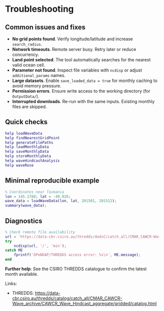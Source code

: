 # Troubleshooting

## Common issues and fixes

- **No grid points found**. Verify longitude/latitude and increase `search_radius`.
- **Network timeouts**. Remote server busy. Retry later or reduce concurrency.
- **Land point selected**. The tool automatically searches for the nearest valid ocean cell.
- **Parameter not found**. Inspect file variables with `ncdisp` or adjust `additional_params` names.
- **Large datasets**. Enable `save_loaded_data = true` for monthly caching to avoid memory pressure.
- **Permission errors**. Ensure write access to the working directory (for `OutputData/`).
- **Interrupted downloads**. Re-run with the same inputs. Existing monthly files are skipped.

## Quick checks

```matlab
help loadWaveData
help findNearestGridPoint
help generateFilePaths
help loadMonthlyData
help saveMonthlyData
help storeMonthlyData
help waveHindcastAnalysis
help waveRose
```

## Minimal reproducible example

```matlab
% Coordinates near Tasmania
lon = 145.1768; lat = -40.026;
wave_data = loadWaveData(lon, lat, 201501, 201512);
summary(wave_data);
```

## Diagnostics

```matlab
% Check remote file availability
url = 'https://data-cbr.csiro.au/thredds/dodsC/catch_all/CMAR_CAWCR-Wave_archive/CAWCR_Wave_Hindcast_aggregate/gridded/ww3.aus_4m.202508.nc';
try
    ncdisp(url, '/', 'min');
catch ME
    fprintf('OPeNDAP/THREDDS access error: %s\n', ME.message);
end
```

**Further help**: See the CSIRO THREDDS catalogue to confirm the latest month available.

Links:

- THREDDS: https://data-cbr.csiro.au/thredds/catalog/catch_all/CMAR_CAWCR-Wave_archive/CAWCR_Wave_Hindcast_aggregate/gridded/catalog.html
